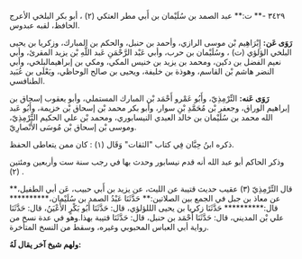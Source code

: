 ٣٤٢٩ -** ت:** عبد الصمد بن سُلَيْمان بن أَبي مطر العتكي (٢) ، أبو بكر البلخي الأعرج الحافظ، لقبه عبدوس.

**رَوَى عَن:** إِبْرَاهِيم بْن موسى الرازي، وأحمد بن حنبل، والحكم بن المبارك، وزكريا بن يحيى البلخي الؤلؤي (ت) ، وسُلَيْمان بن حرب، وأبي عَبْد الرَّحْمَنِ عَبد اللَّهِ بْن يزيد المقرئ، وأبي نعيم الفضل بن دكين، ومحمد بن يزيد بن خنيس المكي، ومكي بن إبراهيمالبلخي، وأبي النضر هاشم بْن القاسم، وهوذة بن خليفة، ويحيى بن صالح الوحاظي، ويَعْلَى بن عُبَيد الطنافسي.

**رَوَى عَنه:** التِّرْمِذِيّ، وأَبُو عَمْرو أَحْمَد بْن المبارك المستملي، وأبو يعقوب إسحاق بن إبراهيم الوراق، وجعفر بْن مُحَمَّدِ بْنِ سوار، وأبو بكر محمد بْن إسحاق بْن خزيمة، وأَبُو عَبد الله محمد بن سُلَيْمان بن خالد العبدي النيسابوري، ومحمد بْن علي الحكيم التِّرْمِذِيّ، وموسى بْن إسحاق بْن مُوسَى الأَنْصارِيّ.

ذكره ابنُ حِبَّان فِي كتاب "الثقات" وَقَال (١) : كان ممن يتعاطى الحفظ.

وذكر الحاكم أبو عبد الله أنه قدم نيسابور وحدث بها في رجب سنة ست وأربعين ومئتين (٢) .

قال التِّرْمِذِيّ (٣) عقيب حديث قتيبة عن الليث، عن يزيد بن أَبي حبيب، عَن أبي الطفيل،** عن معاذ بن جبل في الجمع بين الصلاتين:** حَدَّثَنَا عَبْدُ الصمد بن سُلَيْمان،********** قال:********** حَدَّثَنَا زكريا بن يحيى الللؤلؤي، قال: حَدَّثَنَا أَبُو بَكْرٍ الأَعْيَنُ، قال: حَدَّثَنَا علي بْن المديني، قال: حَدَّثَنَا أَحْمَد بن حنبل، قال: حَدَّثَنَا قتيبة بهذا.وهو في عدة نسخ من رواية أبي العباس المحبوبي وغيره، وسقط من النسخ المتأخرة.

**ولهم شيخ آخر يقال لَهُ:**